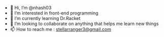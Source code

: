 - 👋 Hi, I’m @nhash03
- 👀 I’m interested in front-end programming
- 🌱 I’m currently learning Dr.Racket 
- 💞️ I’m looking to collaborate on anything that helps me learn new things
- 📫 How to reach me : stellarranger3@gmail.com

<!---
nhash03/nhash03 is a ✨ special ✨ repository because its `README.md` (this file) appears on your GitHub profile.
You can click the Preview link to take a look at your changes.
--->
